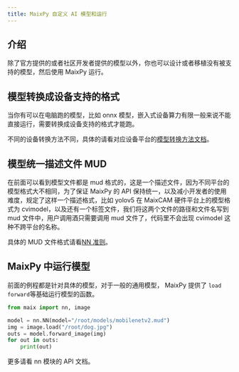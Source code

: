 ```yaml
---
title: MaixPy 自定义 AI 模型和运行
---
```



## 介绍

除了官方提供的或者社区开发者提供的模型以外，你也可以设计或者移植没有被支持的模型，然后使用 MaixPy 运行。

## 模型转换成设备支持的格式

当你有可以在电脑跑的模型，比如 onnx 模型，嵌入式设备算力有限一般来说不能直接运行，需要转换成设备支持的格式才能跑。

不同的设备转换方法不同，具体的请看对应设备平台的[模型转换方法文档](https://wiki.sipeed.com/ai/zh/deploy/index.html)。

## 模型统一描述文件 MUD

在前面可以看到模型文件都是 mud 格式的，这是一个描述文件，因为不同平台的模型格式大不相同，为了保证 MaixPy 的 API 保持统一，以及减小开发者的使用难度，规定了这样一个描述格式，比如 yolov5 在 MaixCAM 硬件平台上的模型格式为 cvimodel，以及还有一个标签文件，我们将这两个文件的路径和文件名写到 mud 文件中，用户调用酒只需要调用 mud 文件了，代码里不会出现 cvimodel 这种不跨平台的名称。

具体的 MUD 文件格式请看[NN 准则](https://github.com/Neutree/MaixCDK/blob/master/docs/doc/convention/nn.md)。


## MaixPy 中运行模型

前面的例程都是针对具体的模型，对于一般的通用模型， MaixPy 提供了 `load forward`等基础运行模型的函数。

```python
from maix import nn, image

model = nn.NN(model="/root/models/mobilenetv2.mud")
img = image.load("/root/dog.jpg")
outs = model.forward_image(img)
for out in outs:
    print(out)
```

更多请看 nn 模块的 API 文档。







